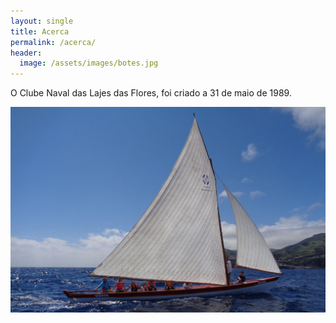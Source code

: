 ```yaml
---
layout: single
title: Acerca
permalink: /acerca/
header:
  image: /assets/images/botes.jpg
---
```


O Clube Naval das Lajes das Flores, foi criado a 31 de maio de 1989.

![O Formosa](/assets/images/formosa2.jpg)